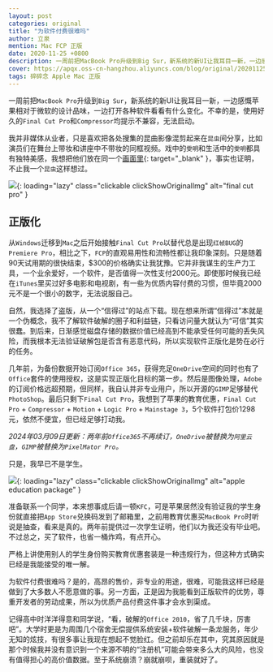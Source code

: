 ```yaml
---
layout: post
categories: original
title: "为软件付费很难吗"
author: 立泉
mention: Mac FCP 正版
date: 2020-11-25 +0800
description: 一周前把MacBook Pro升级到Big Sur，新系统的新UI让我耳目一新，一边感慨苹果相对于微软的设计品味，一边打开各种软件看看有什么变化。不幸的是，使用好久的Final Cut Pro和Compressor均提示不兼容，无法启动。
cover: https://apqx.oss-cn-hangzhou.aliyuncs.com/blog/original/20201125/fcp_shantaohong.jpg
tags: 碎碎念 Apple Mac 正版
---
```


一周前把`MacBook Pro`升级到`Big Sur`，新系统的新UI让我耳目一新，一边感慨苹果相对于微软的设计品味，一边打开各种软件看看有什么变化。不幸的是，使用好久的`Final Cut Pro`和`Compressor`均提示不兼容，无法启动。

我并非媒体从业者，只是喜欢把各处搜集的昆曲影像混剪起来在`昆虫`间分享，比如演员们在舞台上带妆和讲座中不带妆的同框视频。戏中的`雯明`和生活中的`雯明`都具有独特美感，我想把他们放在同一个[画面里](https://www.bilibili.com/video/BV1KF411L73D){: target="_blank" }，事实也证明，不止我一个`昆虫`这样想过。

![](https://apqx.oss-cn-hangzhou.aliyuncs.com/blog/original/20201125/fcp_shantaohong.jpg){: loading="lazy" class="clickable clickShowOriginalImg" alt="final cut pro" }

## 正版化

从`Windows`迁移到`Mac`之后开始接触`Final Cut Pro`以替代总是出现`红帧BUG`的`Premiere Pro`，相比之下，`FCP`的直观易用性和流畅性都让我印象深刻。只是随着90天试用期的很快结束，$300的价格确实让我犹豫。它并非我谋生的生产力工具，一个业余爱好，一个软件，是否值得一次性支付2000元。即使那时候我已经在`iTunes`里买过好多电影和电视剧，有一些为优质内容付费的习惯，但毕竟2000元不是一个很小的数字，无法说服自己。

自然，我选择了盗版，从一个“信得过”的站点下载。现在想来所谓“信得过”本就是一个伪概念，我不了解软件破解的圈子和利益链，只看访问量大就认为“可信”其实很蠢。到后来，日渐感觉磁盘存储的数据价值已经高到不能承受任何可能的丢失风险，而我根本无法验证破解包是否含有恶意代码，所以实现软件正版化是势在必行的任务。

几年前，为备份数据开始订阅`Office 365`，获得充足`OneDrive`空间的同时也有了`Office`套件的使用授权，这是实现正版化目标的第一步。然后是图像处理，`Adobe`的订阅价格远超预期，但同样，我自认并非专业用户，所以开源的`GIMP`足够替代`PhotoShop`。最后只剩下`Final Cut Pro`，我想到了苹果的教育优惠，`Final Cut Pro` + `Compressor` + `Motion` + `Logic Pro` + `Mainstage 3`，5个软件打包价1298元，依然不便宜，但已经足够打动我。

*2024年03月09日更新：两年前`Office365`不再续订，`OneDrive`被替换为`阿里云盘`，`GIMP`被替换为`PixelMator Pro`。*

只是，我早已不是学生。

![](https://apqx.oss-cn-hangzhou.aliyuncs.com/blog/original/20201125/fcp_jiaoyu.jpg){: loading="lazy" class="clickable clickShowOriginalImg" alt="apple education package" }

准备联系一个同学，本来想事成后请一顿`KFC`，可是苹果居然没有验证我的学生身份就直接把`App Store`兑换码发到了邮箱里，之前用教育优惠买`MacBook Pro`时听说是抽查，看来是真的。两年前提供过一次学生证明，他们以为我还没有毕业吧。不过总之，买了软件，也省一桶炸鸡，有点开心。

严格上讲使用别人的学生身份购买教育优惠套装是一种违规行为，但这种方式确实已经是我能接受的唯一解。

为软件付费很难吗？是的，高昂的售价，非专业的用途，很难，可能我这样已经是做到了大多数人不愿意做的事。另一方面，正是因为我能看到正版软件的优势，尊重开发者的劳动成果，所以为优质产品付费这件事才会水到渠成。

记得高中时洋洋得意和同学说，“看，破解的`Office 2010`，省了几千块，厉害吧”。大学时更是为周围几个宿舍无偿提供系统安装+软件破解一条龙服务，年少无知的炫技，有很多事让我现在想起不觉脸红。但之前却乐在其中，究其原因就是那个时候我并没有意识到一个来源不明的“注册机”可能会带来多么大的风险，也没有值得担心的高价值数据。至于系统崩溃？崩就崩呗，重装就好了。